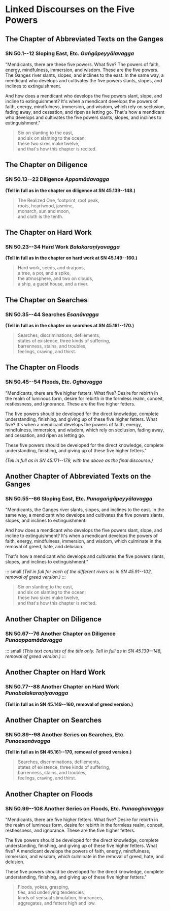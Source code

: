 # Linked Discourses on the Five Powers

<!--pg-->
## The Chapter of Abbreviated Texts on the Ganges

### SN 50.1--12 Sloping East, Etc. *Gaṅgāpeyyālavagga*

"Mendicants, there are these five powers. What five? The powers of
faith, energy, mindfulness, immersion, and wisdom. These are the five
powers. The Ganges river slants, slopes, and inclines to the east. In
the same way, a mendicant who develops and cultivates the five powers
slants, slopes, and inclines to extinguishment.

And how does a mendicant who develops the five powers slant, slope, and
incline to extinguishment? It's when a mendicant develops the powers of
faith, energy, mindfulness, immersion, and wisdom, which rely on
seclusion, fading away, and cessation, and ripen as letting go. That's
how a mendicant who develops and cultivates the five powers slants,
slopes, and inclines to extinguishment."

> Six on slanting to the east,\
> and six on slanting to the ocean;\
> these two sixes make twelve,\
> and that's how this chapter is recited.

<!--pg-->
## The Chapter on Diligence

### SN 50.13--22 Diligence *Appamādavagga*

**(Tell in full as in the chapter on diligence at SN 45.139--148.)**

> The Realized One, footprint, roof peak,\
> roots, heartwood, jasmine,\
> monarch, sun and moon,\
> and cloth is the tenth.

<!--pg-->
## The Chapter on Hard Work

### SN 50.23--34 Hard Work *Balakaraṇīyavagga*

**(Tell in full as in the chapter on hard work at SN 45.149--160.)**

> Hard work, seeds, and dragons,\
> a tree, a pot, and a spike,\
> the atmosphere, and two on clouds,\
> a ship, a guest house, and a river.

<!--pg-->
## The Chapter on Searches

### SN 50.35--44 Searches *Esanāvagga*

**(Tell in full as in the chapter on searches at SN 45.161--170.)**

> Searches, discriminations, defilements,\
> states of existence, three kinds of suffering,\
> barrenness, stains, and troubles,\
> feelings, craving, and thirst.

<!--pg-->
## The Chapter on Floods

### SN 50.45--54 Floods, Etc. *Oghavagga*

"Mendicants, there are five higher fetters. What five? Desire for
rebirth in the realm of luminous form, desire for rebirth in the
formless realm, conceit, restlessness, and ignorance. These are the five
higher fetters.

The five powers should be developed for the direct knowledge, complete
understanding, finishing, and giving up of these five higher fetters.
What five? It's when a mendicant develops the powers of faith, energy,
mindfulness, immersion, and wisdom, which rely on seclusion, fading
away, and cessation, and ripen as letting go.

These five powers should be developed for the direct knowledge, complete
understanding, finishing, and giving up of these five higher fetters."

*(Tell in full as in SN 45.171--179, with the above as the final
discourse.)*

<!--pg-->
## Another Chapter of Abbreviated Texts on the Ganges

### SN 50.55--66 Sloping East, Etc. *Punagaṅgāpeyyālavagga*

"Mendicants, the Ganges river slants, slopes, and inclines to the east.
In the same way, a mendicant who develops and cultivates the five powers
slants, slopes, and inclines to extinguishment.

And how does a mendicant who develops the five powers slant, slope, and
incline to extinguishment? It's when a mendicant develops the powers of
faith, energy, mindfulness, immersion, and wisdom, which culminate in
the removal of greed, hate, and delusion.

That's how a mendicant who develops and cultivates the five powers
slants, slopes, and inclines to extinguishment."

::: small
*(Tell in full for each of the different rivers as in SN 45.91--102,
removal of greed version.)*
:::

> Six on slanting to the east,\
> and six on slanting to the ocean;\
> these two sixes make twelve,\
> and that's how this chapter is recited.

<!--pg-->
## Another Chapter on Diligence

### SN 50.67--76 Another Chapter on Diligence *Punaappamādavagga*

::: small
*(This text consists of the title only. Tell in full as in SN
45\.139--148, removal of greed version.)*
:::

<!--pg-->
## Another Chapter on Hard Work

### SN 50.77--88 Another Chapter on Hard Work *Punabalakaraṇīyavagga*

**(Tell in full as in SN 45.149--160, removal of greed version.)**

<!--pg-->
## Another Chapter on Searches

### SN 50.89--98 Another Series on Searches, Etc. *Punaesanāvagga*

**(Tell in full as in SN 45.161--170, removal of greed version.)**

> Searches, discriminations, defilements,\
> states of existence, three kinds of suffering,\
> barrenness, stains, and troubles,\
> feelings, craving, and thirst.

<!--pg-->
## Another Chapter on Floods

### SN 50.99--108 Another Series on Floods, Etc. *Punaoghavagga*

"Mendicants, there are five higher fetters. What five? Desire for
rebirth in the realm of luminous form, desire for rebirth in the
formless realm, conceit, restlessness, and ignorance. These are the five
higher fetters.

The five powers should be developed for the direct knowledge, complete
understanding, finishing, and giving up of these five higher fetters.
What five? A mendicant develops the powers of faith, energy,
mindfulness, immersion, and wisdom, which culminate in the removal of
greed, hate, and delusion.

These five powers should be developed for the direct knowledge, complete
understanding, finishing, and giving up of these five higher fetters."

> Floods, yokes, grasping,\
> ties, and underlying tendencies,\
> kinds of sensual stimulation, hindrances,\
> aggregates, and fetters high and low.



